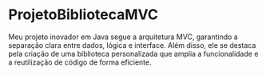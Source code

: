 # ProjetoBibliotecaMVC
Meu projeto inovador em Java segue a arquitetura MVC, garantindo a separação clara entre dados, lógica e interface. Além disso, ele se destaca pela criação de uma biblioteca personalizada que amplia a funcionalidade e a reutilização de código de forma eficiente.
